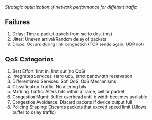 *Strategic optimization of network performance for different traffic*

## Failures
1. Delay: Time a packet travels from src to dest (ms)
2. Jitter: Uneven arrival/Random delay of packets
3. Drops: Occurs during link congestion (TCP sends again, UDP not)

## QoS Categories
1. Best Effort: first in, first out (no QoS)
2. Integrated Services: Hard QoS, strict bandwidth reservation
3. Differentiated Services: Soft QoS, QoS Mechanisms
4. Classification Traffic: No altering bits
5. Marking Traffic: Alters bits within a frame, cell or packet
6. Congestion Mgmt: Buffer overhead until b.width becomes available
7. Congestion Avoidance: Discard packets if device output full
8. Policing Shaping: Discards packets that exceed speed limit (Allows buffer to delay traffic)
